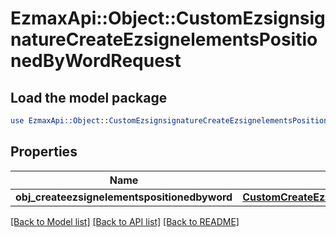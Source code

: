 # EzmaxApi::Object::CustomEzsignsignatureCreateEzsignelementsPositionedByWordRequest

## Load the model package
```perl
use EzmaxApi::Object::CustomEzsignsignatureCreateEzsignelementsPositionedByWordRequest;
```

## Properties
Name | Type | Description | Notes
------------ | ------------- | ------------- | -------------
**obj_createezsignelementspositionedbyword** | [**CustomCreateEzsignelementsPositionedByWordRequest**](CustomCreateEzsignelementsPositionedByWordRequest.md) |  | 

[[Back to Model list]](../README.md#documentation-for-models) [[Back to API list]](../README.md#documentation-for-api-endpoints) [[Back to README]](../README.md)


